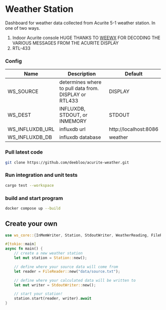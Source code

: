 # Weather Station

Dashboard for weather data collected from Acurite 5-1 weather station. In one of two ways.

1. Indoor Acurite console
   HUGE THANKS TO [WEEWX](http://weewx.com/) FOR DECODING THE VARIOUS MESSAGES FROM THE ACURITE DISPLAY
2. RTL-433

### Config

| Name            | Description                                           | Default               |
| --------------- | ----------------------------------------------------- | --------------------- |
| WS_SOURCE       | determines where to pull data from. DISPLAY or RTL433 | DISPLAY               |
| WS_DEST         | INFLUXDB, STDOUT, or INMEMORY                         | STDOUT                |
| WS_INFLUXDB_URL | influxdb url                                          | http://localhost:8086 |
| WS_INFLUXDB_DB  | influxdb database                                     | weather               |

### Pull latest code

```BASH
git clone https://github.com/deebloo/acurite-weather.git
```

### Run integration and unit tests

```BASH
cargo test --workspace
```

### build and start program

```BASH
docker compose up --build
```

## Create your own

```rust
use ws_core::{InMemWriter, Station, StdoutWriter, WeatherReading, FileReader};

#[tokio::main]
async fn main() {
    // create a new weather station
    let mut station = Station::new();

    // define where your source data will come from
    let reader = FileReader::new("data/source.txt");

    // define where your calculated data will be written to
    let mut writer = StdoutWriter::new();

    // start your station!
    station.start(reader, writer).await
}
```
